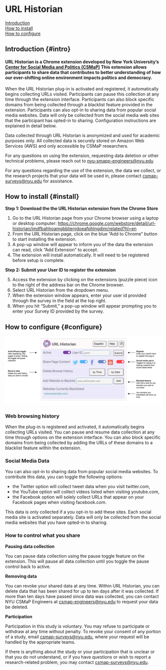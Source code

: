 # URL Historian
[Introduction](#intro)<br>
[How to install](#install)<br>
[How to configure](#configure) <br>


## Introduction {#intro}

#### URL Historian is a Chrome extension developed by New York University’s <a href="https://csmapnyu.org/">Center for Social Media and Politics (CSMaP)</a> This extension allows participants to share data that contributes to better understanding of how our ever-shifting online environment impacts politics and democracy.

When the URL Historian plug-in is activated and registered, it automatically begins collecting URLs visited. Participants can pause this collection at any time through the extension interface. Participants can also block specific domains from being collected through a blacklist feature provided in the extension. Participants can also opt-in to sharing data from popular social media websites. Data will only be collected from the social media web sites that the participant has opted-in to sharing. Configuration instructions are explained in detail below.

	
Data collected through URL Historian is anonymized and used for academic purposes only. All collected data is securely stored on Amazon Web Services (AWS) and only accessible by CSMaP researchers. 


For any questions on using the extension, requesting data deletion or other technical problems, please reach out to <a href="mailto:nyu-smapp-engineers@nyu.edu"> nyu-smapp-engineers@nyu.edu</a>

For any questions regarding the use of the extension, the data we collect, or the research projects that your data will be used in, please contact <a href="mailto:csmap@nyu.edu">csmap-surveys@nyu.edu</a> for assistance.
	

	
## How to install {#install}

**Step 1: Download the the URL Historian extension from the Chrome Store**

1. Go to the URL Historian page from your Chrome browser using a laptop or desktop computer: https://chrome.google.com/webstore/detail/url-historian/imdfbahhoamgbblienjdoeafphlngdim/related?hl=en
2. From the URL Historian page, click on the blue “Add to Chrome” button to start installing the extension.
3. A pop-up window will appear to inform you of the data the extension can read, click “Add Extension” to accept.
4. The extension will install automatically. It will need to be registered before setup is complete. 

**Step 2: Submit your User ID to register the extension**

5. Access the extension by clicking on the extensions (puzzle piece) icon to the right of the address bar on the Chrome browser. 
6. Select URL Historian from the dropdown menu.
7. When the extension window appears, enter your user id provided through the survey in the field at the top right. 
8. When you hit “Submit,” a pop-up window will appear prompting you to enter your Survey ID provided by the survey.

	
## How to configure {#configure}

![Annotated screencapture](images/url_historian-marked-up.png)
	
### Web browsing history

When the plug-in is registered and activated, it automatically begins collecting URLs visited. You can pause and resume data collection at any time through options on the extension interface. You can also block specific domains from being collected by adding the URLs of these domains to a blacklist feature within the extension.

### Social Media Data

You can also opt-in to sharing data from popular social media websites. To contribute this data, you can toggle the following options: 
	
* the Twitter option will collect tweet data when you visit twitter.com,
* the YouTube option will collect videos listed when visiting youtube.com,
* the Facebook option will solely collect URLs that appear on your Facebook pages when visiting facebook.com.

This data is only collected if a you opt-in to add these sites. Each social media site is activated separately. Data will only be collected from the social media websites that you have opted-in to sharing.

### How to control what you share
**Pausing data collection**

<p>You can pause data collection using the pause toggle feature on the extension. This will pause all data collection until you toggle the pause control back to active.</p>

**Removing data**

You can revoke your shared data at any time. Within URL Historian, you can delete data that has been shared for up to ten days after it was collected. If more than ten days have passed since data was collected, you can contact NYU CSMaP Engineers at csmap-engineers@nyu.edu to request your data be deleted.

**Participation**

Participation in this study is voluntary. You may refuse to participate or withdraw at any time without penalty. To revoke your consent of any portion of a study, email <a href="mailto:csmap-surveys@nyu.edu">csmap-surveys@nyu.edu</a>, where your request will be handled by the appropriate teams. 

If there is anything about the study or your participation that is unclear or that you do not understand, or if you have questions or wish to report a research-related problem, you may contact <a href="mailto:csmap-surveys@nyu.edu">csmap-surveys@nyu.edu</a>.
	
	
	
